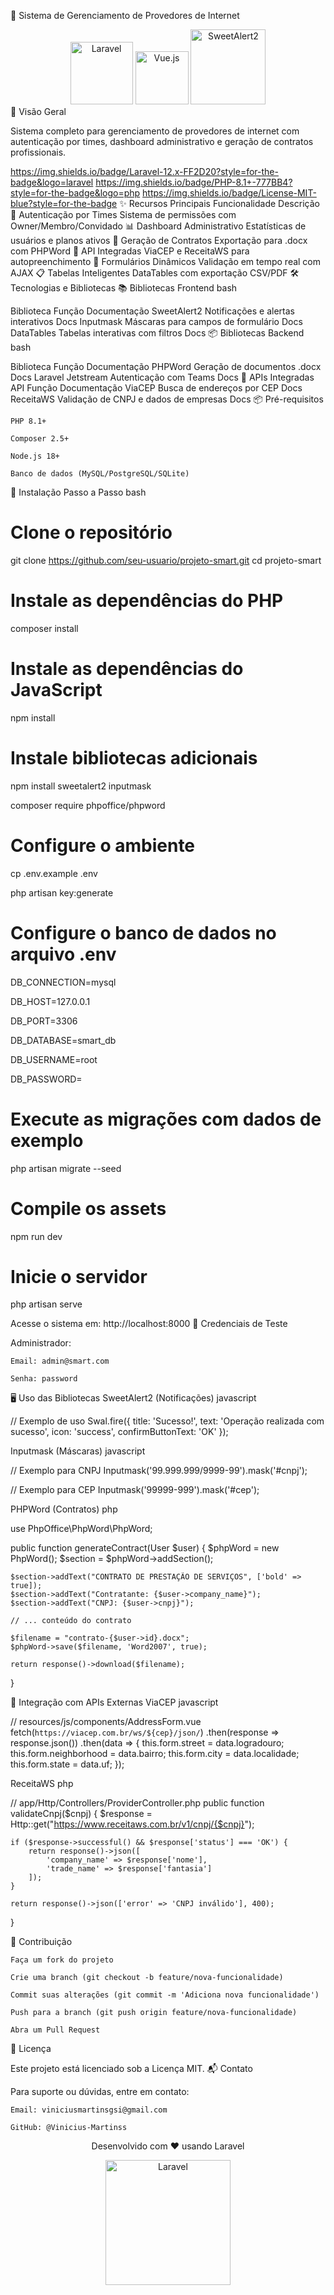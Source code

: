 🚀 Sistema de Gerenciamento de Provedores de Internet
<div align="center"> <img src="https://laravel.com/img/logomark.min.svg" alt="Laravel" width="100"> <img src="https://upload.wikimedia.org/wikipedia/commons/9/95/Vue.js_Logo_2.svg" alt="Vue.js" width="85"> <img src="https://sweetalert2.github.io/images/SweetAlert2.png" alt="SweetAlert2" width="120"> </div>
🌟 Visão Geral

Sistema completo para gerenciamento de provedores de internet com autenticação por times, dashboard administrativo e geração de contratos profissionais.

https://img.shields.io/badge/Laravel-12.x-FF2D20?style=for-the-badge&logo=laravel
https://img.shields.io/badge/PHP-8.1+-777BB4?style=for-the-badge&logo=php
https://img.shields.io/badge/License-MIT-blue?style=for-the-badge
✨ Recursos Principais
Funcionalidade	Descrição
👥 Autenticação por Times	Sistema de permissões com Owner/Membro/Convidado
📊 Dashboard Administrativo	Estatísticas de usuários e planos ativos
📝 Geração de Contratos	Exportação para .docx com PHPWord
📱 API Integradas	ViaCEP e ReceitaWS para autopreenchimento
🧩 Formulários Dinâmicos	Validação em tempo real com AJAX
📋 Tabelas Inteligentes	DataTables com exportação CSV/PDF
🛠️ Tecnologias e Bibliotecas
📚 Bibliotecas Frontend
bash

Biblioteca	Função	Documentação
SweetAlert2	Notificações e alertas interativos	Docs
Inputmask	Máscaras para campos de formulário	Docs
DataTables	Tabelas interativas com filtros	Docs
📦 Bibliotecas Backend
bash

Biblioteca	Função	Documentação
PHPWord	Geração de documentos .docx	Docs
Laravel Jetstream	Autenticação com Teams	Docs
🔌 APIs Integradas
API	Função	Documentação
ViaCEP	Busca de endereços por CEP	Docs
ReceitaWS	Validação de CNPJ e dados de empresas	Docs
📦 Pré-requisitos

    PHP 8.1+

    Composer 2.5+

    Node.js 18+

    Banco de dados (MySQL/PostgreSQL/SQLite)

🚀 Instalação Passo a Passo
bash

# Clone o repositório
git clone https://github.com/seu-usuario/projeto-smart.git
cd projeto-smart

# Instale as dependências do PHP
composer install

# Instale as dependências do JavaScript
npm install

# Instale bibliotecas adicionais
npm install sweetalert2 inputmask

composer require phpoffice/phpword

# Configure o ambiente
cp .env.example .env

php artisan key:generate

# Configure o banco de dados no arquivo .env
DB_CONNECTION=mysql

DB_HOST=127.0.0.1

DB_PORT=3306

DB_DATABASE=smart_db

DB_USERNAME=root

DB_PASSWORD=

# Execute as migrações com dados de exemplo
php artisan migrate --seed

# Compile os assets
npm run dev

# Inicie o servidor
php artisan serve

Acesse o sistema em: http://localhost:8000
👤 Credenciais de Teste

Administrador:

    Email: admin@smart.com

    Senha: password


🖥️ Uso das Bibliotecas
SweetAlert2 (Notificações)
javascript

// Exemplo de uso
Swal.fire({
  title: 'Sucesso!',
  text: 'Operação realizada com sucesso',
  icon: 'success',
  confirmButtonText: 'OK'
});

Inputmask (Máscaras)
javascript

// Exemplo para CNPJ
Inputmask('99.999.999/9999-99').mask('#cnpj');

// Exemplo para CEP
Inputmask('99999-999').mask('#cep');

PHPWord (Contratos)
php

use PhpOffice\PhpWord\PhpWord;

public function generateContract(User $user)
{
    $phpWord = new PhpWord();
    $section = $phpWord->addSection();
    
    $section->addText("CONTRATO DE PRESTAÇÃO DE SERVIÇOS", ['bold' => true]);
    $section->addText("Contratante: {$user->company_name}");
    $section->addText("CNPJ: {$user->cnpj}");
    
    // ... conteúdo do contrato
    
    $filename = "contrato-{$user->id}.docx";
    $phpWord->save($filename, 'Word2007', true);
    
    return response()->download($filename);
}


🔌 Integração com APIs Externas
ViaCEP
javascript

// resources/js/components/AddressForm.vue
fetch(`https://viacep.com.br/ws/${cep}/json/`)
  .then(response => response.json())
  .then(data => {
    this.form.street = data.logradouro;
    this.form.neighborhood = data.bairro;
    this.form.city = data.localidade;
    this.form.state = data.uf;
  });

ReceitaWS
php

// app/Http/Controllers/ProviderController.php
public function validateCnpj($cnpj)
{
    $response = Http::get("https://www.receitaws.com.br/v1/cnpj/{$cnpj}");
    
    if ($response->successful() && $response['status'] === 'OK') {
        return response()->json([
            'company_name' => $response['nome'],
            'trade_name' => $response['fantasia']
        ]);
    }
    
    return response()->json(['error' => 'CNPJ inválido'], 400);
}

🤝 Contribuição

    Faça um fork do projeto

    Crie uma branch (git checkout -b feature/nova-funcionalidade)

    Commit suas alterações (git commit -m 'Adiciona nova funcionalidade')

    Push para a branch (git push origin feature/nova-funcionalidade)

    Abra um Pull Request

📜 Licença

Este projeto está licenciado sob a Licença MIT.
📬 Contato

Para suporte ou dúvidas, entre em contato:

    Email: viniciusmartinsgsi@gmail.com

    GitHub: @Vinicius-Martinss

<div align="center"> <p>Desenvolvido com ❤️ usando Laravel</p> <img src="https://laravel.com/img/logotype.min.svg" alt="Laravel" width="200"> </div>
